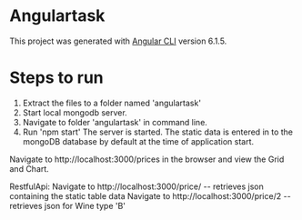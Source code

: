 # Angulartask

This project was generated with [Angular CLI](https://github.com/angular/angular-cli) version 6.1.5.

# Steps to run

1) Extract the files to a folder named 'angulartask'
2) Start local mongodb server.
3) Navigate to folder 'angulartask' in command line.
4) Run 'npm start'
The server is started. The static data is entered in to the mongoDB database by default at the time of application start.

Navigate to http://localhost:3000/prices in the browser and view the Grid and Chart.

RestfulApi:
Navigate to http://localhost:3000/price/    -- retrieves json containing the static table data
Navigate to http://localhost:3000/price/2   -- retrieves json for Wine type 'B'

